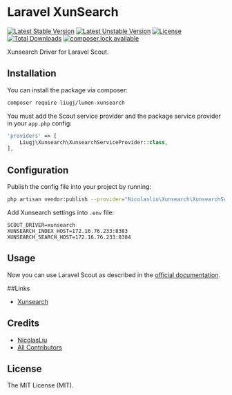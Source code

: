 Laravel XunSearch
==============

[![Latest Stable Version](https://poser.pugx.org/nicolasliu/laravel-xunsearch/version)](https://packagist.org/packages/nicolasliu/laravel-xunsearch)
[![Latest Unstable Version](https://poser.pugx.org/nicolasliu/laravel-xunsearch/v/unstable.png)](https://packagist.org/packages/nicolasliu/laravel-xunsearch)
[![License](https://poser.pugx.org/nicolasliu/laravel-xunsearch/license)](https://packagist.org/packages/nicolasliu/laravel-xunsearch)
[![Total Downloads](https://poser.pugx.org/nicolasliu/laravel-xunsearch/downloads)](https://packagist.org/packages/nicolasliu/laravel-xunsearch)
[![composer.lock available](https://poser.pugx.org/nicolasliu/laravel-xunsearch/composerlock)](https://packagist.org/packages/nicolasliu/laravel-xunsearch)

Xunsearch Driver for Laravel Scout.

## Installation

You can install the package via composer:

```bash
composer require liugj/lumen-xunsearch
```

You must add the Scout service provider and the package service provider in your `app.php` config:

```php
'providers' => [
	Liugj\Xunsearch\XunsearchServiceProvider::class,
],
```


## Configuration 

Publish the config file into your project by running:

```bash
php artisan vendor:publish --provider="Nicolasliu\Xunsearch\XunsearchServiceProvider"
```

Add Xunsearch settings into `.env` file:

```
SCOUT_DRIVER=xunsearch
XUNSEARCH_INDEX_HOST=172.16.76.233:8383
XUNSEARCH_SEARCH_HOST=172.16.76.233:8384
```

## Usage

Now you can use Laravel Scout as described in the [official documentation](https://laravel.com/docs/5.3/scout).

##Links

- [Xunsearch](http://www.xunsearch.com/)


## Credits

- [NicolasLiu](https://github.com/nicolasliu)
- [All Contributors](../../contributors)

## License

The MIT License (MIT).
